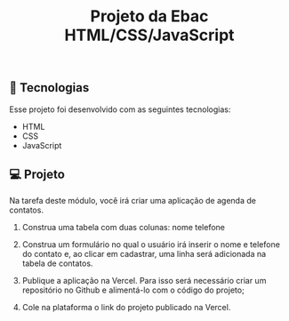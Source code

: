 <h1 align="center"> Projeto da Ebac HTML/CSS/JavaScript </h1>
<br>

## 🚀 Tecnologias

Esse projeto foi desenvolvido com as seguintes tecnologias:


- HTML
- CSS 
- JavaScript

## 💻 Projeto

Na tarefa deste módulo, você irá criar uma aplicação de agenda de contatos.

1) Construa uma tabela com duas colunas:
nome
telefone

2) Construa um formulário no qual o usuário irá inserir o nome e telefone do contato e, ao clicar em cadastrar, uma linha será adicionada na tabela de contatos.

3) Publique a aplicação na Vercel. Para isso será necessário criar um repositório no Github e alimentá-lo com o código do projeto;

4) Cole na plataforma o link do projeto publicado na Vercel.
